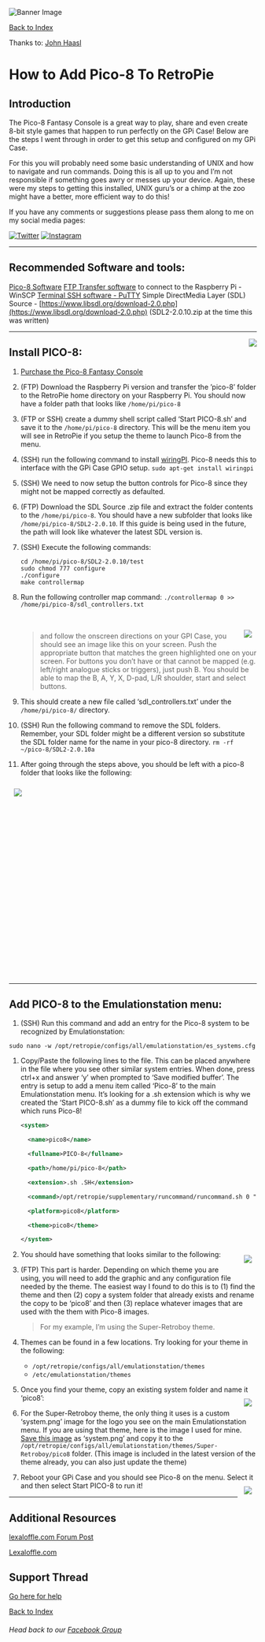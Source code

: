 ![Banner Image](https://sinisterspatula.github.io/RetroflagGpiGuides/images/GuidesBanner.png)

[Back to Index](https://sinisterspatula.github.io/RetroflagGpiGuides/)

Thanks to: [John Haasl](https://www.facebook.com/jhaasl)

# How to Add Pico-8 To RetroPie

## Introduction

The Pico-8 Fantasy Console is a great way to play, share and even create 8-bit style games that happen to run perfectly on the GPi Case!  Below are the steps I went through in order to get this setup and configured on my GPi Case.  

For this you will probably need some basic understanding of UNIX and how to navigate and run commands.  Doing this is all up to you and I’m not responsible if something goes awry or messes up your device.  Again, these were my steps to getting this installed, UNIX guru’s or a chimp at the zoo might have a better, more efficient way to do this!

If you have any comments or suggestions please pass them along to me on my social media pages:

[![Twitter](https://SinisterSpatula.github.io/RetroflagGpiGuides/images/Twitter.png)](https://twitter.com/MicroByter)
[![Instagram](https://SinisterSpatula.github.io/RetroflagGpiGuides/images/Instagram.png)](https://www.instagram.com/microbyter/)

-----------------------------------------------------

## Recommended Software and tools:

[Pico-8 Software](https://www.lexaloffle.com/pico-8.php)
[FTP Transfer software](https://winscp.net/eng/download.php) to connect to the Raspberry Pi - WinSCP
[Terminal SSH software - PuTTY](https://www.chiark.greenend.org.uk/~sgtatham/putty/latest.html)
Simple DirectMedia Layer (SDL) Source - [https://www.libsdl.org/download-2.0.php](https://www.libsdl.org/download-2.0.php)  (SDL2-2.0.10.zip at the time this was written)

----------------------------------------

<a href="https://www.lexaloffle.com/pico-8.php"><img align="right" src="https://sinisterspatula.github.io/RetroflagGpiGuides/pico8/pic1.png"/></a>

## Install PICO-8:

1. [Purchase the Pico-8 Fantasy Console](https://www.lexaloffle.com/pico-8.php)
1. (FTP) Download the Raspberry Pi version and transfer the ’pico-8’ folder to the RetroPie home directory on your Raspberry Pi. You should now have a folder path that looks like `/home/pi/pico-8`
1. (FTP or SSH) create a dummy shell script called ‘Start PICO-8.sh’ and save it to the `/home/pi/pico-8` directory.  This will be the menu item you will see in RetroPie if you setup the theme to launch Pico-8 from the menu.
1. (SSH) run the following command to install  [wiringPI](http://wiringpi.com).  Pico-8 needs this to interface with the GPi Case GPIO setup.  `sudo apt-get install wiringpi`
1. (SSH) We need to now setup the button controls for Pico-8 since they might not be mapped correctly as defaulted.
1. (FTP) Download the SDL Source .zip file and extract the folder contents to the `/home/pi/pico-8`.  You should have a new subfolder that looks like `/home/pi/pico-8/SDL2-2.0.10`.  If this guide is being used in the future, the path will look like whatever the latest SDL version is.
1. (SSH) Execute the following commands: 
    ```shell
    cd /home/pi/pico-8/SDL2-2.0.10/test
    sudo chmod 777 configure
    ./configure
    make controllermap
    ```
    
1. Run the following controller map command:
    `./controllermap 0 >>  /home/pi/pico-8/sdl_controllers.txt`
    <br><br><br><img align="right" src="https://sinisterspatula.github.io/RetroflagGpiGuides/pico8/pic2.jpg" style="padding: 10px; float: right;">
    > and follow the onscreen directions on your GPI Case, you should see an image like this on your screen.  Push the appropriate button that matches the green highlighted one on your screen. For buttons you don’t have or that cannot be mapped (e.g. left/right analogue sticks or triggers), just push B.  You should be able to map the B, A, Y, X, D-pad, L/R shoulder, start and select buttons.
1. This should create a new file called ‘sdl_controllers.txt’ under the `/home/pi/pico-8/` directory.
1. (SSH) Run the following command to remove the SDL folders.  Remember, your SDL folder might be a different version so substitute the SDL folder name for the name in your pico-8 directory.
    `rm -rf ~/pico-8/SDL2-2.0.10a`
1. After going through the steps above, you should be left with a pico-8 folder that looks like the following:

<img align="left" src="https://sinisterspatula.github.io/RetroflagGpiGuides/pico8/pic3.png" style="padding: 10px; float: left;">
<br><br><br><br><br><br><br><br><br><br><br><br><br><br><br><br><br><br><br><br><br><br><br>

-------------------------------------

## Add PICO-8 to the Emulationstation menu:

1. (SSH) Run this command and add an entry for the Pico-8 system to be recognized by Emulationstation: 
```shell
sudo nano -w /opt/retropie/configs/all/emulationstation/es_systems.cfg
```
1. Copy/Paste the following lines to the file.  This can be placed anywhere in the file where you see other similar system entries.  When done, press ctrl+x and answer ‘y’ when prompted to ‘Save modified buffer’.
The entry is setup to add a menu item called ‘Pico-8’ to the main Emulationstation menu.  It’s looking for a .sh extension which is why we created the ‘Start PICO-8.sh’ as a dummy file to kick off the command which runs Pico-8!
    ```xml
    <system>

      <name>pico8</name>

      <fullname>PICO-8</fullname>

      <path>/home/pi/pico-8</path>

      <extension>.sh .SH</extension>

      <command>/opt/retropie/supplementary/runcommand/runcommand.sh 0 "/home/pi/pico-8/pico8 -splore"</command>

      <platform>pico8</platform>

      <theme>pico8</theme>

    </system>
    ```
1. You should have something that looks similar to the following: <img align="right" src="https://sinisterspatula.github.io/RetroflagGpiGuides/pico8/pic4.png" style="padding: 10px; float: right;">
1. (FTP) This part is harder.  Depending on which theme you are using, you will need to add the graphic and any configuration file needed by the theme.  The easiest way I found to do this is to (1) find the theme and then (2) copy a system folder that already exists and rename the copy to be ‘pico8’ and then (3) replace whatever images that are used with the them with Pico-8 images.  

    > For my example, I’m using the Super-Retroboy theme.

1. Themes can be found in a few locations.  Try looking for your theme in the following:
    * `/opt/retropie/configs/all/emulationstation/themes`
    * `/etc/emulationstation/themes`
1. Once you find your theme, copy an existing system folder and name it ‘pico8’: <img align="right" src="https://sinisterspatula.github.io/RetroflagGpiGuides/pico8/pic5.png" style="padding: 10px; float: right;">
1. For the Super-Retroboy theme, the only thing it uses is a custom ‘system.png’ image for the logo you see on the main Emulationstation menu.  If you are using that theme, here is the image I used for mine.  [Save this image](https://github.com/KALEL1981/es-theme-Super-Retroboy/raw/master/pico8/system.png) as ‘system.png’ and copy it to the `/opt/retropie/configs/all/emulationstation/themes/Super-Retroboy/pico8` folder. (This image is included in the latest version of the theme already, you can also just update the theme)
1. Reboot your GPi Case and you should see Pico-8 on the menu.  Select it and then select Start PICO-8 to run it! <img align="right" src="https://sinisterspatula.github.io/RetroflagGpiGuides/pico8/pic6.jpg" style="padding: 10px; float: right;">

---------------------------------------------

## Additional Resources

[lexaloffle.com Forum Post](https://www.lexaloffle.com/bbs/?tid=3935)

[Lexaloffle.com](https://www.lexaloffle.com/)

## Support Thread
[Go here for help](https://www.facebook.com/groups/401660300458844/permalink/433343923957148/)

[Back to Index](https://sinisterspatula.github.io/RetroflagGpiGuides/)

###### Head back to our [Facebook Group](https://www.facebook.com/groups/401660300458844/)
